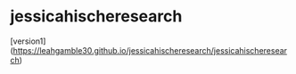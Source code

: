 # jessicahischeresearch
[version1] (https://leahgamble30.github.io/jessicahischeresearch/jessicahischeresearch)